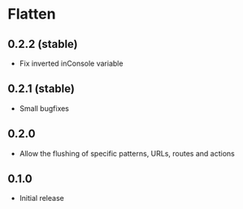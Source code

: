 # Flatten

## 0.2.2 (stable)

- Fix inverted inConsole variable

## 0.2.1 (stable)

- Small bugfixes

## 0.2.0

- Allow the flushing of specific patterns, URLs, routes and actions

## 0.1.0

- Initial release